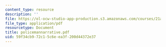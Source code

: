 ```yaml
---
content_type: resource
description: ''
file: https://ol-ocw-studio-app-production.s3.amazonaws.com/courses/21a-441-the-conquest-of-america-spring-2004/59f34cb972c15c6eea3f200d44372e37_policemannarrative.pdf
file_type: application/pdf
resourcetype: Document
title: policemannarrative.pdf
uid: 59f34cb9-72c1-5c6e-ea3f-200d44372e37
---
```

